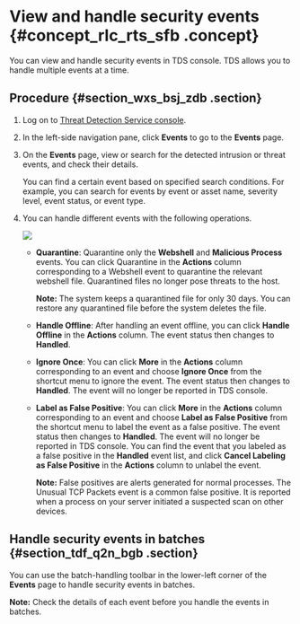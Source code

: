 # View and handle security events {#concept_rlc_rts_sfb .concept}

You can view and handle security events in TDS console. TDS allows you to handle multiple events at a time.

## Procedure {#section_wxs_bsj_zdb .section}

1.  Log on to [Threat Detection Service console](partners-intl.console.aliyun.com/#/sas).
2.  In the left-side navigation pane, click **Events** to go to the **Events** page.
3.  On the **Events** page, view or search for the detected intrusion or threat events, and check their details.

    You can find a certain event based on specified search conditions. For example, you can search for events by event or asset name, severity level, event status, or event type.

4.  You can handle different events with the following operations.

    ![](http://static-aliyun-doc.oss-cn-hangzhou.aliyuncs.com/assets/img/61174/155367182933907_en-US.png)

    -   **Quarantine**: Quarantine only the **Webshell** and **Malicious Process** events. You can click Quarantine in the **Actions** column corresponding to a Webshell event to quarantine the relevant webshell file. Quarantined files no longer pose threats to the host.

        **Note:** The system keeps a quarantined file for only 30 days. You can restore any quarantined file before the system deletes the file.

    -   **Handle Offline**: After handling an event offline, you can click **Handle Offline** in the **Actions** column. The event status then changes to **Handled**.
    -   **Ignore Once**: You can click **More** in the **Actions** column corresponding to an event and choose **Ignore Once** from the shortcut menu to ignore the event. The event status then changes to **Handled**. The event will no longer be reported in TDS console.
    -   **Label as False Positive**: You can click **More** in the **Actions** column corresponding to an event and choose **Label as False Positive** from the shortcut menu to label the event as a false positive. The event status then changes to **Handled**. The event will no longer be reported in TDS console. You can find the event that you labeled as a false positive in the **Handled** event list, and click **Cancel Labeling as False Positive** in the **Actions** column to unlabel the event.

        **Note:** False positives are alerts generated for normal processes. The Unusual TCP Packets event is a common false positive. It is reported when a process on your server initiated a suspected scan on other devices.


## Handle security events in batches {#section_tdf_q2n_bgb .section}

You can use the batch-handling toolbar in the lower-left corner of the **Events** page to handle security events in batches.

**Note:** Check the details of each event before you handle the events in batches.


